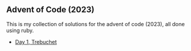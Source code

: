## Advent of Code (2023)

This is my collection of solutions for the advent of code (2023), all done using ruby.

- [Day 1, Trebuchet](/day_1/trebuchet.rb)
